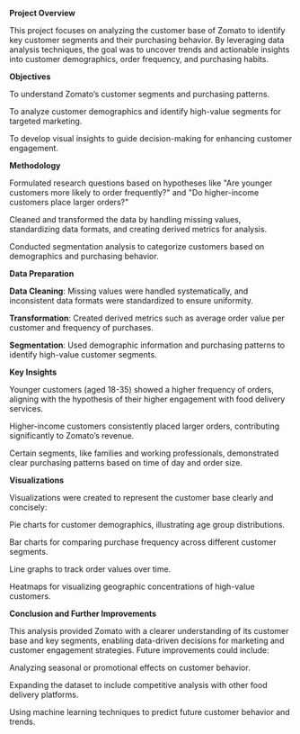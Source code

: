 **Project Overview**

This project focuses on analyzing the customer base of Zomato to identify key customer segments and their purchasing behavior. By leveraging data analysis techniques, the goal was to uncover trends and actionable insights into customer demographics, order frequency, and purchasing habits.

**Objectives**

To understand Zomato’s customer segments and purchasing patterns.

To analyze customer demographics and identify high-value segments for targeted marketing.

To develop visual insights to guide decision-making for enhancing customer engagement.

**Methodology**

Formulated research questions based on hypotheses like "Are younger customers more likely to order frequently?" and "Do higher-income customers place larger orders?"

Cleaned and transformed the data by handling missing values, standardizing data formats, and creating derived metrics for analysis.

Conducted segmentation analysis to categorize customers based on demographics and purchasing behavior.

**Data Preparation**

**Data Cleaning**: Missing values were handled systematically, and inconsistent data formats were standardized to ensure uniformity.

**Transformation**: Created derived metrics such as average order value per customer and frequency of purchases.

**Segmentation**: Used demographic information and purchasing patterns to identify high-value customer segments.

**Key Insights**

Younger customers (aged 18-35) showed a higher frequency of orders, aligning with the hypothesis of their higher engagement with food delivery services.

Higher-income customers consistently placed larger orders, contributing significantly to Zomato’s revenue.

Certain segments, like families and working professionals, demonstrated clear purchasing patterns based on time of day and order size.

**Visualizations**

Visualizations were created to represent the customer base clearly and concisely:

Pie charts for customer demographics, illustrating age group distributions.

Bar charts for comparing purchase frequency across different customer segments.

Line graphs to track order values over time.

Heatmaps for visualizing geographic concentrations of high-value customers.

**Conclusion and Further Improvements**

This analysis provided Zomato with a clearer understanding of its customer base and key segments, enabling data-driven decisions for marketing and customer engagement strategies. Future improvements could include:

Analyzing seasonal or promotional effects on customer behavior.

Expanding the dataset to include competitive analysis with other food delivery platforms.

Using machine learning techniques to predict future customer behavior and trends.
